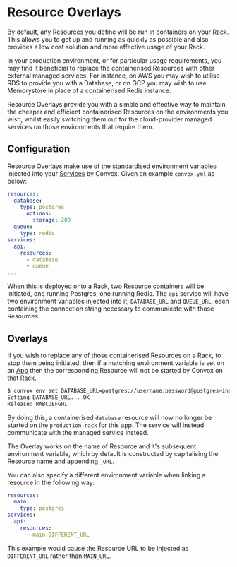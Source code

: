 # Resource Overlays

By default, any [Resources](../reference/primitives/app/resource) you define will be run in containers on your [Rack](../reference/primitives/rack).  This allows you to get up and running as quickly as possible and also provides a low cost solution and more effective usage of your Rack.  

In your production environment, or for particular usage requirements, you may find it beneficial to replace the containerised Resources with other external managed services.  For instance, on AWS you may wish to utilise RDS to provide you with a Database, or on GCP you may wish to use Memorystore in place of a containerised Redis instance.

Resource Overlays provide you with a simple and effective way to maintain the cheaper and efficient containerised Resources on the environments you wish, whilst easily switching them out for the cloud-provider managed services on those environments that require them.

## Configuration

Resource Overlays make use of the standardised environment variables injected into your [Services](../reference/primitives/app/service.md) by Convox.  Given an example `convox.yml` as below:

```yml
resources:
  database:
    type: postgres
      options:
        storage: 200
  queue:
    type: redis
services:
  api:
    resources:
      - database
      - queue
...
```

When this is deployed onto a Rack, two Resource containers will be initiated, one running Postgres, one running Redis.  The `api` service will have two environment variables injected into it; `DATABASE_URL` and `QUEUE_URL`, each containing the connection string necessary to communicate with those Resources.

## Overlays

If you wish to replace any of those containerised Resources on a Rack, to stop them being initiated, then if a matching environment variable is set on an [App](../reference/primitives/app) then the corresponding Resource will not be started by Convox on that Rack.

```sh
$ convox env set DATABASE_URL=postgres://username:password@postgres–instance1.123456789012.us-east-1.rds.amazonaws.com:5432/database -r production-rack
Setting DATABASE_URL... OK
Release: RABCDEFGHI
```

By doing this, a containerised `database` resource will now no longer be started on the `production-rack` for this app.  The service will instead communicate with the managed service instead.  

The Overlay works on the name of Resource and it's subsequent environment variable, which by default is constructed by capitalising the Resource name and appending `_URL`.

You can also specify a different environment variable when linking a resource in the following way:

```yml
resources:
  main:
    type: postgres
services:
  api:
    resources:
      - main:DIFFERENT_URL
```

This example would cause the Resource URL to be injected as `DIFFERENT_URL` rather than `MAIN_URL`.
